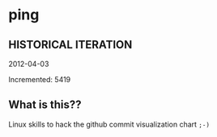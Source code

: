 # ping

## HISTORICAL ITERATION
2012-04-03

Incremented: 5419

## What is this?? 
Linux skills to hack the github commit visualization chart `;-)`
